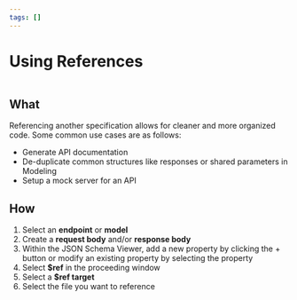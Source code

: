 ```yaml
---
tags: []
---
```


# Using References

![]()

## What 
Referencing another specification allows for cleaner and more organized code. Some common use cases are as follows:

* Generate API documentation 
* De-duplicate common structures like responses or shared parameters in Modeling
* Setup a mock server for an API 

## How 
1. Select an **endpoint** or **model** 
2. Create a **request body** and/or **response body**
3. Within the JSON Schema Viewer, add a new property by clicking the + button or modify an existing property by selecting the property 
4. Select **$ref** in the proceeding window 
5. Select a **$ref target** 
6. Select the file you want to reference 

